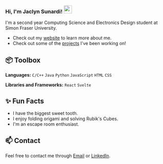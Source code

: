 ### Hi, I'm Jaclyn Sunardi! <img src = "https://media2.giphy.com/media/v1.Y2lkPTc5MGI3NjExNXRxOHE5dG9sOHBxcmxzY2ExOTBuMzh6M3g3czRncmp6MTFuNXJ3eSZlcD12MV9pbnRlcm5hbF9naWZfYnlfaWQmY3Q9Zw/ZcbH1ajIgeymtLn4fP/giphy.gif" height = "25"/>

I'm a second year Computing Science and Electronics Design student at Simon Fraser University.

- Check out my [website](https://jaclynsunardi.github.io/website/) to learn more about me.
- Check out some of the [projects](https://www.github.com/jaclynsunardi/) I've been working on!
  


## 📦 Toolbox

**Languages:** `C/C++` `Java` `Python` `JavaScript` `HTML` `CSS`
 
**Libraries and Frameworks:** `React` `Svelte`

 
## ✨ Fun Facts 

- I have the biggest sweet tooth.
- I enjoy folding origami and solving Rubik's Cubes.
- I'm an escape room enthusiast.

## 📫 Contact

 Feel free to contact me through [Email](mailto:jaclyn.sunardi@gmail.com) or [LinkedIn](https://www.linkedin.com/in/jaclynsunardi/). 
 

<!--I'm a 21-year-old developer based in Germany, and I'm passionate about crafting digital experiences. 

- Check out my [website](https://www.miraya.tech/) to learn more about me.
- Explore my [blog](https://mirayatech.hashnode.dev/?source=top_nav_blog_home) where I share insights and learnings.
- Check out [VSCode Configuration](https://github.com/mirayatech/vscode-settings) for development optimization.
- In my [Newsletter](https://mirayatech.substack.com/), I share my learnings and tips to become a better developer.

